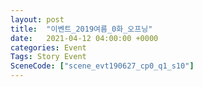 ```yaml
---
layout: post
title:  "이벤트_2019여름_0화_오프닝"
date:   2021-04-12 04:00:00 +0000
categories: Event
Tags: Story Event
SceneCode: ["scene_evt190627_cp0_q1_s10"]
---
```

